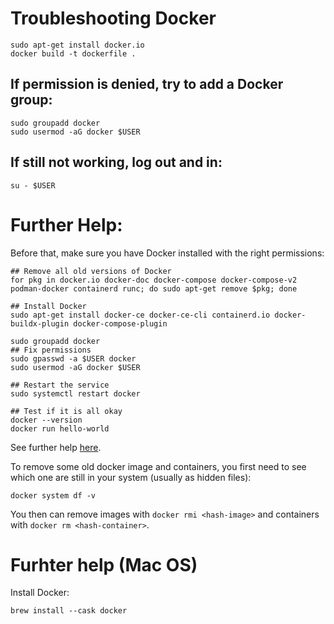 # Troubleshooting Docker
```
sudo apt-get install docker.io
docker build -t dockerfile .
```

## If permission is denied, try to add a Docker group:
```
sudo groupadd docker
sudo usermod -aG docker $USER
```

## If still not working, log out and in: 
```
su - $USER
```

# Further Help:
Before that, make sure you have Docker installed with the right permissions:
```
## Remove all old versions of Docker
for pkg in docker.io docker-doc docker-compose docker-compose-v2 podman-docker containerd runc; do sudo apt-get remove $pkg; done

## Install Docker
sudo apt-get install docker-ce docker-ce-cli containerd.io docker-buildx-plugin docker-compose-plugin

sudo groupadd docker
## Fix permissions
sudo gpasswd -a $USER docker
sudo usermod -aG docker $USER

## Restart the service
sudo systemctl restart docker

## Test if it is all okay
docker --version
docker run hello-world
```
See further help [here](https://docs.docker.com/engine/install/ubuntu/).

To remove some old docker image and containers, you first need to see which one are still in your system (usually as hidden files):
```
docker system df -v
```
You then can remove images with ```docker rmi <hash-image>``` and containers with ```docker rm <hash-container>```.

# Furhter help (Mac OS)

Install Docker:
```
brew install --cask docker
```
